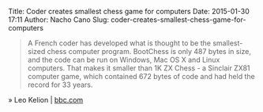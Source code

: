 Title: Coder creates smallest chess game for computers
Date: 2015-01-30 17:11
Author: Nacho Cano
Slug: coder-creates-smallest-chess-game-for-computers

> A French coder has developed what is thought to be the smallest-sized
> chess computer program. BootChess is only 487 bytes in size, and the
> code can be run on Windows, Mac OS X and Linux computers. That makes
> it smaller than 1K ZX Chess - a Sinclair ZX81 computer game, which
> contained 672 bytes of code and had held the record for 33 years.

» Leo Kelion | [bbc.com][]

  [bbc.com]: http://www.bbc.com/news/technology-31028787
    "Coder creates smallest chess game for computers"
